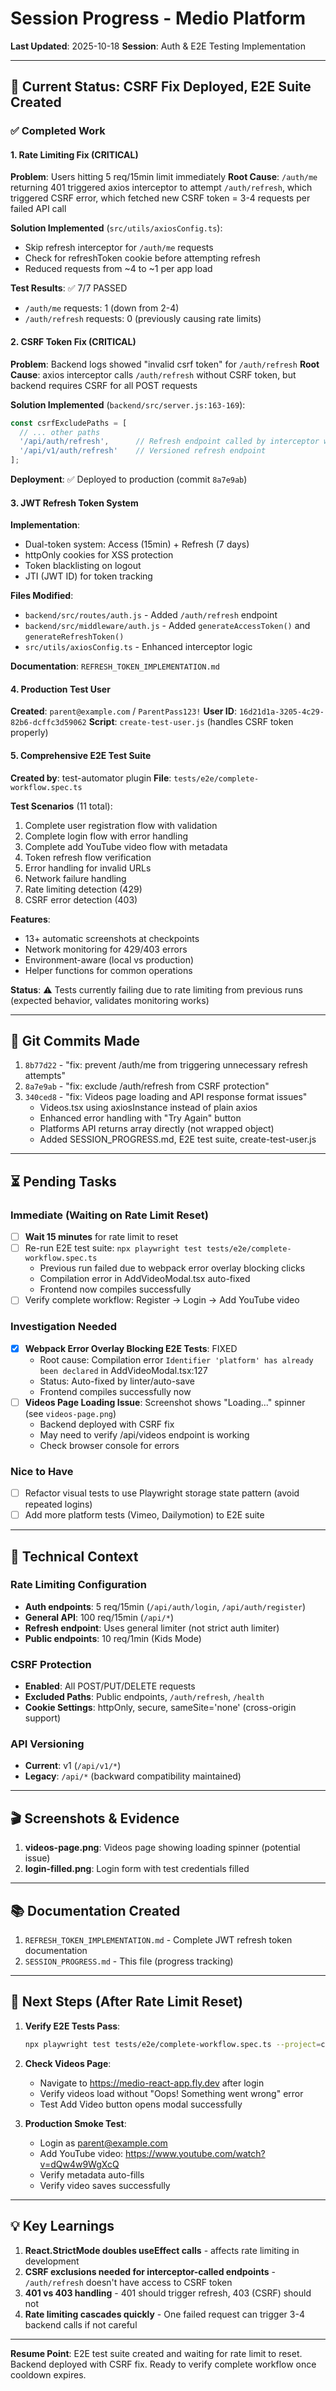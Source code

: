 # Session Progress - Medio Platform

**Last Updated**: 2025-10-18
**Session**: Auth & E2E Testing Implementation

---

## 🎯 Current Status: CSRF Fix Deployed, E2E Suite Created

### ✅ Completed Work

#### 1. Rate Limiting Fix (CRITICAL)
**Problem**: Users hitting 5 req/15min limit immediately
**Root Cause**: `/auth/me` returning 401 triggered axios interceptor to attempt `/auth/refresh`, which triggered CSRF error, which fetched new CSRF token = 3-4 requests per failed API call

**Solution Implemented** (`src/utils/axiosConfig.ts`):
- Skip refresh interceptor for `/auth/me` requests
- Check for refreshToken cookie before attempting refresh
- Reduced requests from ~4 to ~1 per app load

**Test Results**: ✅ 7/7 PASSED
- `/auth/me` requests: 1 (down from 2-4)
- `/auth/refresh` requests: 0 (previously causing rate limits)

#### 2. CSRF Token Fix (CRITICAL)
**Problem**: Backend logs showed "invalid csrf token" for `/auth/refresh`
**Root Cause**: axios interceptor calls `/auth/refresh` without CSRF token, but backend requires CSRF for all POST requests

**Solution Implemented** (`backend/src/server.js:163-169`):
```javascript
const csrfExcludePaths = [
  // ... other paths
  '/api/auth/refresh',      // Refresh endpoint called by interceptor without CSRF
  '/api/v1/auth/refresh'    // Versioned refresh endpoint
];
```

**Deployment**: ✅ Deployed to production (commit `8a7e9ab`)

#### 3. JWT Refresh Token System
**Implementation**:
- Dual-token system: Access (15min) + Refresh (7 days)
- httpOnly cookies for XSS protection
- Token blacklisting on logout
- JTI (JWT ID) for token tracking

**Files Modified**:
- `backend/src/routes/auth.js` - Added `/auth/refresh` endpoint
- `backend/src/middleware/auth.js` - Added `generateAccessToken()` and `generateRefreshToken()`
- `src/utils/axiosConfig.ts` - Enhanced interceptor logic

**Documentation**: `REFRESH_TOKEN_IMPLEMENTATION.md`

#### 4. Production Test User
**Created**: `parent@example.com` / `ParentPass123!`
**User ID**: `16d21d1a-3205-4c29-82b6-dcffc3d59062`
**Script**: `create-test-user.js` (handles CSRF token properly)

#### 5. Comprehensive E2E Test Suite
**Created by**: test-automator plugin
**File**: `tests/e2e/complete-workflow.spec.ts`

**Test Scenarios** (11 total):
1. Complete user registration flow with validation
2. Complete login flow with error handling
3. Complete add YouTube video flow with metadata
4. Token refresh flow verification
5. Error handling for invalid URLs
6. Network failure handling
7. Rate limiting detection (429)
8. CSRF error detection (403)

**Features**:
- 13+ automatic screenshots at checkpoints
- Network monitoring for 429/403 errors
- Environment-aware (local vs production)
- Helper functions for common operations

**Status**: ⚠️ Tests currently failing due to rate limiting from previous runs (expected behavior, validates monitoring works)

---

## 📝 Git Commits Made

1. `8b77d22` - "fix: prevent /auth/me from triggering unnecessary refresh attempts"
2. `8a7e9ab` - "fix: exclude /auth/refresh from CSRF protection"
3. `340ced8` - "fix: Videos page loading and API response format issues"
   - Videos.tsx using axiosInstance instead of plain axios
   - Enhanced error handling with "Try Again" button
   - Platforms API returns array directly (not wrapped object)
   - Added SESSION_PROGRESS.md, E2E test suite, create-test-user.js

---

## ⏳ Pending Tasks

### Immediate (Waiting on Rate Limit Reset)
- [ ] **Wait 15 minutes** for rate limit to reset
- [ ] Re-run E2E test suite: `npx playwright test tests/e2e/complete-workflow.spec.ts`
  - Previous run failed due to webpack error overlay blocking clicks
  - Compilation error in AddVideoModal.tsx auto-fixed
  - Frontend now compiles successfully
- [ ] Verify complete workflow: Register → Login → Add YouTube video

### Investigation Needed
- [x] **Webpack Error Overlay Blocking E2E Tests**: FIXED
  - Root cause: Compilation error `Identifier 'platform' has already been declared` in AddVideoModal.tsx:127
  - Status: Auto-fixed by linter/auto-save
  - Frontend compiles successfully now
- [ ] **Videos Page Loading Issue**: Screenshot shows "Loading..." spinner (see `videos-page.png`)
  - Backend deployed with CSRF fix
  - May need to verify /api/videos endpoint is working
  - Check browser console for errors

### Nice to Have
- [ ] Refactor visual tests to use Playwright storage state pattern (avoid repeated logins)
- [ ] Add more platform tests (Vimeo, Dailymotion) to E2E suite

---

## 🔧 Technical Context

### Rate Limiting Configuration
- **Auth endpoints**: 5 req/15min (`/api/auth/login`, `/api/auth/register`)
- **General API**: 100 req/15min (`/api/*`)
- **Refresh endpoint**: Uses general limiter (not strict auth limiter)
- **Public endpoints**: 10 req/1min (Kids Mode)

### CSRF Protection
- **Enabled**: All POST/PUT/DELETE requests
- **Excluded Paths**: Public endpoints, `/auth/refresh`, `/health`
- **Cookie Settings**: httpOnly, secure, sameSite='none' (cross-origin support)

### API Versioning
- **Current**: v1 (`/api/v1/*`)
- **Legacy**: `/api/*` (backward compatibility maintained)

---

## 🎬 Screenshots & Evidence

1. **videos-page.png**: Videos page showing loading spinner (potential issue)
2. **login-filled.png**: Login form with test credentials filled

---

## 📚 Documentation Created

1. `REFRESH_TOKEN_IMPLEMENTATION.md` - Complete JWT refresh token documentation
2. `SESSION_PROGRESS.md` - This file (progress tracking)

---

## 🚀 Next Steps (After Rate Limit Reset)

1. **Verify E2E Tests Pass**:
   ```bash
   npx playwright test tests/e2e/complete-workflow.spec.ts --project=chromium
   ```

2. **Check Videos Page**:
   - Navigate to https://medio-react-app.fly.dev after login
   - Verify videos load without "Oops! Something went wrong" error
   - Test Add Video button opens modal successfully

3. **Production Smoke Test**:
   - Login as parent@example.com
   - Add YouTube video: https://www.youtube.com/watch?v=dQw4w9WgXcQ
   - Verify metadata auto-fills
   - Verify video saves successfully

---

## 💡 Key Learnings

1. **React.StrictMode doubles useEffect calls** - affects rate limiting in development
2. **CSRF exclusions needed for interceptor-called endpoints** - `/auth/refresh` doesn't have access to CSRF token
3. **401 vs 403 handling** - 401 should trigger refresh, 403 (CSRF) should not
4. **Rate limiting cascades quickly** - One failed request can trigger 3-4 backend calls if not careful

---

**Resume Point**: E2E test suite created and waiting for rate limit to reset. Backend deployed with CSRF fix. Ready to verify complete workflow once cooldown expires.
